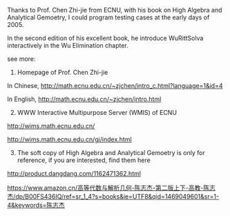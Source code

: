 
Thanks to Prof. Chen Zhi-jie from ECNU, with his book on High Algebra and Analytical Gemoetry, I could program testing cases at the early days of 2005.

In the second edition of his excellent book, he introduce WuRittSolva interactively in the Wu Elimination chapter.

see more:


1) Homepage of Prof. Chen Zhi-jie

In Chinese, http://math.ecnu.edu.cn/~zjchen/intro_c.html?language=1&id=4

In English, http://math.ecnu.edu.cn/~zjchen/intro.html



2) WWW Interactive Multipurpose Server (WMIS) of ECNU

http://wims.math.ecnu.edu.cn/

http://wims.math.ecnu.edu.cn/gj/index.html



3) The soft copy of High Algebra and Analytical Gemoetry is only for reference, if you are interested, find them here

http://product.dangdang.com/1162471362.html

https://www.amazon.cn/高等代数与解析几何-陈志杰-第二版上下-高教-陈志杰/dp/B00FS436IQ/ref=sr_1_4?s=books&ie=UTF8&qid=1469049601&sr=1-4&keywords=陈志杰
